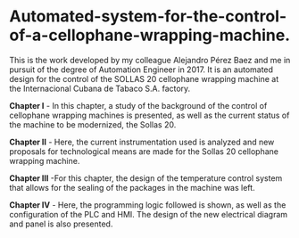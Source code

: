 # Automated-system-for-the-control-of-a-cellophane-wrapping-machine.

This is the work developed by my colleague Alejandro Pérez Baez and me in pursuit of the degree of Automation Engineer in 2017. It is an automated design for the control of the SOLLAS 20 cellophane wrapping machine at the Internacional Cubana de Tabaco S.A. factory.

****Chapter I**** - In this chapter, a study of the background of the control of cellophane wrapping machines is presented, as well as the current status of the machine to be modernized, the Sollas 20.

****Chapter II**** - Here, the current instrumentation used is analyzed and new proposals for technological means are made for the Sollas 20 cellophane wrapping machine.

****Chapter III**** -For this chapter, the design of the temperature control system that allows for the sealing of the packages in the machine was left.

****Chapter IV**** - Here, the programming logic followed is shown, as well as the configuration of the PLC and HMI. The design of the new electrical diagram and panel is also presented.
